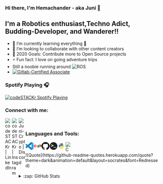 ### Hi there, I'm Hemachander - aka Juni 👋



## I'm a Robotics enthusiast,Techno Adict, Budding-Developer, and Wanderer!!

- 🌱 I’m currently learning everything 🤣
- 👯 I’m looking to collaborate with other content creators
- 🥅 2020 Goals: Contribute more to Open Source projects
- ⚡ Fun fact: I love on going adventure trips
- Still a noobie running around <img alt="ROS" width="30px" src="https://upload.wikimedia.org/wikipedia/commons/thumb/b/bb/Ros_logo.svg/1200px-Ros_logo.svg.png"/>
- [![Gitlab-Certified Associate](https://img.shields.io/badge/GitLab-330F63?style=for-the-badge&logo=gitlab&logoColor=white)](https://gitlab.badgr.com/public/assertions/VIWwuKvgRmivJYWf-sIvOg)

### Spotify Playing 🎧

[<img src="https://novatorem-5tqkc0wdm.vercel.app/api/spotify.py" alt="codeSTACKr Spotify Playing" width="350" />](https://open.spotify.com/user/g7l82xy6yjc9q0hbhddbwyf3z)

### Connect with me:


[<img align="left" alt="codeSTACKr | LinkedIn" width="22px" src="https://cdn.jsdelivr.net/npm/simple-icons@v3/icons/linkedin.svg" />][linkedin]
[<img align="left" alt="codeSTACKr | Instagram" width="22px" src="https://cdn.jsdelivr.net/npm/simple-icons@v3/icons/instagram.svg" />][instagram]
[<img align="left" alt="Juni-Crypto | Discord" width="22px" src="https://cdn.iconscout.com/icon/free/png-512/discord-3-569463.png"/>][Discord]

<br />

### Languages and Tools:

<img align="left" alt="Visual Studio Code" width="26px" src="https://raw.githubusercontent.com/github/explore/80688e429a7d4ef2fca1e82350fe8e3517d3494d/topics/visual-studio-code/visual-studio-code.png" />
<img align="left" alt="Git" width="26px" src="https://raw.githubusercontent.com/github/explore/80688e429a7d4ef2fca1e82350fe8e3517d3494d/topics/git/git.png" />
<img align="left" alt="GitHub" width="26px" src="https://raw.githubusercontent.com/github/explore/78df643247d429f6cc873026c0622819ad797942/topics/github/github.png" />
<img align="left" alt="Terminal" width="26px" src="https://raw.githubusercontent.com/github/explore/80688e429a7d4ef2fca1e82350fe8e3517d3494d/topics/terminal/terminal.png" />
<img align="left" alt="Python" width="26px" src="https://raw.githubusercontent.com/github/explore/80688e429a7d4ef2fca1e82350fe8e3517d3494d/topics/python/python.png"/>
<img align="left" alt="C" width="26px" src="https://cdn.iconscout.com/icon/free/png-512/c-programming-569564.png"/>


<br/>
<br/>
![Quote](https://github-readme-quotes.herokuapp.com/quote?theme=dark&animation=default&layout=socrates&font=Redressed)

<br/>
<br/>

<details>
  <summary>:zap: GitHub Stats</summary>
  <img align="left" alt="Jun-Crypto GitHub Stats" src="https://github-readme-stats.vercel.app/api?username=juni-crypto&show_icons=true&locale=en" />
</details>

[instagram]: https://instagram.com/currently_in_845process?igshid=35f2lyej4ldk
[linkedin]: https://www.linkedin.com/in/hema-chander-0984b8176/
[Discord]:https://discord.gg/pKQrkMHwnM">



